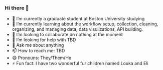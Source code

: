 ### Hi there 👋

- 🔭 I’m currently a graduate student at Boston University studying 
- 🌱 I’m currently learning about the workflow setup, collection, cleaning, organizing, and managing data, data visulizations, API building.
- 👯 I’m looking to collaborate on nothing at the moment
- 🤔 I’m looking for help with TBD
- 💬 Ask me about anything
- 📫 How to reach me: TBD
- 😄 Pronouns: They/Them/He
- ⚡ Fun fact: I have two wonderful fur children named Louka and Eli
